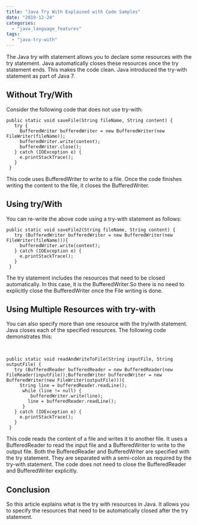 ```yaml
---
title: "Java Try With Explained with Code Samples"
date: "2019-12-24"
categories: 
  - "java_language_features"
tags: 
  - "java-try-with"
---
```


The Java try with statement allows you to declare some resources with the try statement. Java automatically closes these resources once the try statement ends. This makes the code clean. Java introduced the try-with statement as part of Java 7.

## Without Try/With

Consider the following code that does not use try-with:

```
public static void saveFile(String fileName, String content) {
   try {
     BufferedWriter bufferedWriter = new BufferedWriter(new FileWriter(fileName));
     bufferedWriter.write(content);
     bufferedWriter.close();
   } catch (IOException e) {
     e.printStackTrace();
   }
 }
```

This code uses BufferedWriter to write to a file. Once the code finishes writing the content to the file, it closes the BufferedWriter.

## Using try/With

You can re-write the above code using a try-with statement as follows:

```
public static void saveFile2(String fileName, String content) {
   try (BufferedWriter bufferedWriter = new BufferedWriter(new FileWriter(fileName))){
     bufferedWriter.write(content);
   } catch (IOException e) {
     e.printStackTrace();
   }
 }
```

The try statement includes the resources that need to be closed automatically. In this case, it is the BufferedWriter.So there is no need to explicitly close the BufferedWriter once the File writing is done.

## Using Multiple Resources with try-with

You can also specify more than one resource with the try/with statement. Java closes each of the specified resources. The following code demonstrates this:

 

```
public static void readAndWriteToFile(String inputFile, String outputFile) {
   try (BufferedReader bufferedReader = new BufferedReader(new FileReader(inputFile));BufferedWriter bufferedWriter = new BufferedWriter(new FileWriter(outputFile))){
   	 String line = bufferedReader.readLine();
      while (line != null) {
     	 bufferedWriter.write(line);
        line = bufferedReader.readLine();
      }
   } catch (IOException e) {
     e.printStackTrace();
   }
 }

```

This code reads the content of a file and writes it to another file. It uses a BufferedReader to read the input file and a BufferedWriter to write to the output file. Both the BufferedReader and BufferedWriter are specified with the try statement. They are separated with a semi-colon as required by the try-with statement. The code does not need to close the BufferedReader and BufferedWriter explicitly.

## Conclusion

So this article explains what is the try with resources in Java. It allows you to specify the resources that need to be automatically closed after the try statement.
